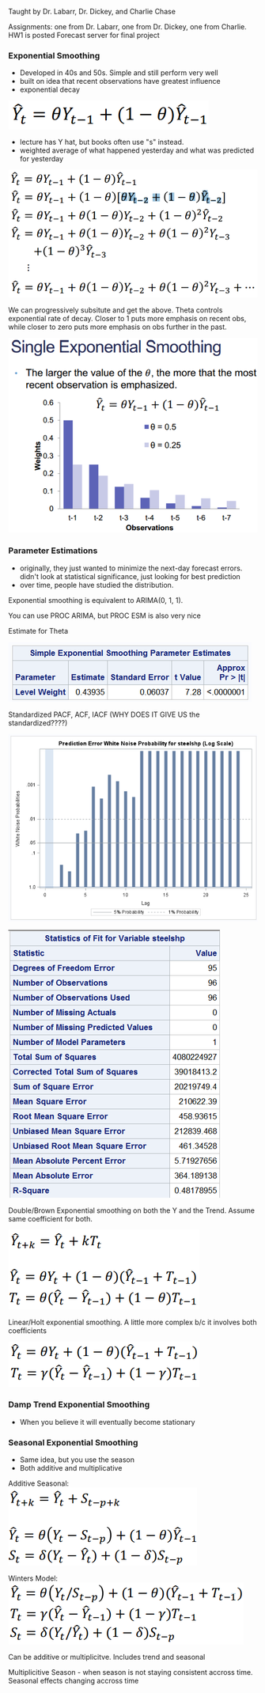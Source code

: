 Taught by Dr. Labarr, Dr. Dickey, and Charlie Chase

Assignments: one from Dr. Labarr, one from Dr. Dickey, one from Charlie.  HW1 is posted
Forecast server for final project

### Exponential Smoothing
- Developed in 40s and 50s.  Simple and still perform very well
- built on idea that recent observations have greatest influence
- exponential decay

![img](screenshots/time_series_1.PNG "Exponential Smoothing")

- lecture has Y hat, but books often use "s" instead.
- weighted average of what happened yesterday and what was predicted for yesterday

![img](screenshots/time_series_2.PNG "Expanding the Exponential Smoothing equation")

We can progressively subsitute and get the above.
Theta controls exponential rate of decay.  Closer to 1 puts more emphasis on recent obs, while closer to zero puts more emphasis on obs further in the past.

![img](screenshots/time_series_3.PNG "Varying Theta")

### Parameter Estimations
- originally, they just wanted to minimize the next-day forecast errors.  didn't look at statistical significance, just looking for best prediction
- over time, people have studied the distribution.

Exponential smoothing is equivalent to ARIMA(0, 1, 1).  

You can use PROC ARIMA, but PROC ESM is also very nice

Estimate for Theta

![img](screenshots/time_series_4.PNG)

Standardized PACF, ACF, IACF (WHY DOES IT GIVE US the standardized????)

![img](screenshots/time_series_6.PNG)

![img](screenshots/time_series_7.PNG)

Double/Brown Exponential smoothing on both the Y and the Trend.  Assume same coefficient for both.

![img](screenshots/time_series_8.PNG "Double/Brown")

Linear/Holt exponential smoothing.  A little more complex b/c it involves both coefficients

![img](screenshots/time_series_9.PNG "Linear/Holt")

### Damp Trend Exponential Smoothing
- When you believe it will eventually become stationary


### Seasonal Exponential Smoothing
- Same idea, but you use the season
- Both additive and multiplicative


Additive Seasonal: 
![img](screenshots/time_series_10.PNG "Additive Seasonal")

Winters Model: 
![img](screenshots/time_series_11.PNG "Winters")

Can be additive or multiplicitve.  Includes trend and seasonal


Multiplicitive Season - when season is not staying consistent accross time.  Seasonal effects changing accross time

